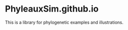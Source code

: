 # PhyleauxSim.github.io
This is a library for phylogenetic examples and illustrations.
<!-- We can add html to make this look better -->
